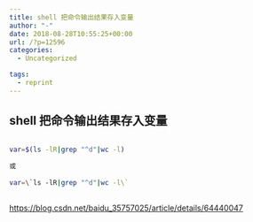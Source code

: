 ```yaml
---
title: shell 把命令输出结果存入变量
author: "-"
date: 2018-08-28T10:55:25+00:00
url: /?p=12596
categories:
  - Uncategorized

tags:
  - reprint
---
```

## shell 把命令输出结果存入变量
```bash
  
var=$(ls -lR|grep "^d"|wc -l)
  
或
  
var=\`ls -lR|grep "^d"|wc -l\`
  
```

https://blog.csdn.net/baidu_35757025/article/details/64440047